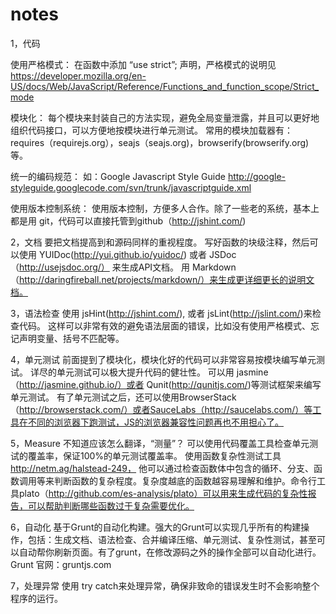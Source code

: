 # notes
1，代码

使用严格模式：
在函数中添加 “use strict”; 声明，严格模式的说明见 https://developer.mozilla.org/en-US/docs/Web/JavaScript/Reference/Functions_and_function_scope/Strict_mode

模块化：
每个模块来封装自己的方法实现，避免全局变量泄露，并且可以更好地组织代码接口，可以方便地按模块进行单元测试。
常用的模块加载器有：requires（requirejs.org），seajs（seajs.org)，browserify(browserify.org)等。

统一的编码规范：
如：Google Javascript Style Guide http://google-styleguide.googlecode.com/svn/trunk/javascriptguide.xml

使用版本控制系统：
使用版本控制，方便多人合作。除了一些老的系统，基本上都是用 git，代码可以直接托管到github（http://jshint.com/)


2，文档
要把文档提高到和源码同样的重视程度。
写好函数的块级注释，然后可以使用 YUIDoc(http://yui.github.io/yuidoc/) 或者 JSDoc（http://usejsdoc.org/） 来生成API文档。
用 Markdown （http://daringfireball.net/projects/markdown/）来生成更详细更长的说明文档。


3，语法检查
使用 jsHint(http://jshint.com/), 或者 jsLint(http://jslint.com/)来检查代码。
这样可以非常有效的避免语法层面的错误，比如没有使用严格模式、忘记声明变量、括号不匹配等。

4，单元测试
前面提到了模块化，模块化好的代码可以非常容易按模块编写单元测试。
详尽的单元测试可以极大提升代码的健壮性。
可以用 jasmine（http://jasmine.github.io/）或者 Qunit(http://qunitjs.com/)等测试框架来编写单元测试。
有了单元测试之后，还可以使用BrowserStack（http://browserstack.com/）或者SauceLabs（http://saucelabs.com/）等工具在不同的浏览器下跑测试，JS的浏览器兼容性问题再也不用担心了。

5，Measure
不知道应该怎么翻译，“测量”？
可以使用代码覆盖工具检查单元测试的覆盖率，保证100%的单元测试覆盖率。
使用函数复杂性测试工具 http://netm.ag/halstead-249， 他可以通过检查函数体中包含的循环、分支、函数调用等来判断函数的复杂程度。复杂度越底的函数越容易理解和维护。命令行工具plato（http://github.com/es-analysis/plato）可以用来生成代码的复杂性报告，可以帮助判断哪些函数过于复杂需要优化。

6，自动化
基于Grunt的自动化构建。强大的Grunt可以实现几乎所有的构建操作，包括：生成文档、语法检查、合并编译压缩、单元测试、复杂性测试，甚至可以自动帮你刷新页面。有了grunt，在修改源码之外的操作全部可以自动化进行。
Grunt 官网：gruntjs.com

7，处理异常
使用 try catch来处理异常，确保非致命的错误发生时不会影响整个程序的运行。
